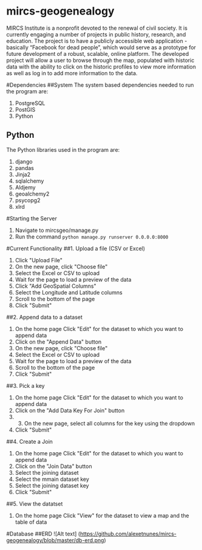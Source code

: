 # mircs-geogenealogy

MIRCS Institute is a nonprofit devoted to the renewal of civil society. It is currently engaging a number of projects in public history, research, and education. The project is to have a publicly accessible web application - basically “Facebook for dead people”, which would serve as a prototype for future development of a robust, scalable, online platform. The developed project will allow a user to browse through the map, populated with historic data with the ability to click on the historic profiles to view more information as well as log in to add more information to the data.

#Dependencies
##System
The system based dependencies needed to run the program are:

1. PostgreSQL
2. PostGIS
3. Python

## Python
The Python libraries used in the program  are:

1. django 
2. pandas 
3. Jinja2 
4. sqlalchemy 
5. Aldjemy
6. geoalchemy2
7. psycopg2 
8. xlrd

#Starting the Server
1. Navigate to mircsgeo/manage.py
2. Run the command `python manage.py runserver 0.0.0.0:8000`

#Current Functionality
##1. Upload a file (CSV or Excel)
1. Click "Upload File"
2. On the new page, click "Choose file"
3. Select the Excel or CSV to upload
4. Wait for the page to load a preview of the data
5. Click "Add GeoSpatial Columns"
6. Select the Longitude and Latitude columns
7. Scroll to the bottom of the page
8. Click "Submit"

##2. Append data to a dataset
1. On the home page Click "Edit" for the dataset to which you want to append data
2. Click on the "Append Data" button
3. On the new page, click "Choose file"
4. Select the Excel or CSV to upload
5. Wait for the page to load a preview of the data
6. Scroll to the bottom of the page
7. Click "Submit"

##3. Pick a key
1. On the home page Click "Edit" for the dataset to which you want to append data
2. Click on the "Add Data Key For Join" button
3. 3. On the new page, select all columns for the key using the dropdown
4. Click "Submit"

##4. Create a Join
1. On the home page Click "Edit" for the dataset to which you want to append data
2. Click on the "Join Data" button
3. Select the joining dataset
4. Select the mmain dataset key
5. Select the joining dataset key
6. Click "Submit"

##5. View the datatset
1. On the home page Click "View" for the dataset to view a map and the table of data


#Database
##ERD
![Alt text] (https://github.com/alexetnunes/mircs-geogenealogy/blob/master/db-erd.png)
